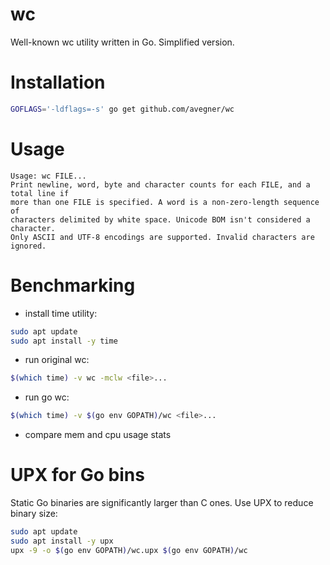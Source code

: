 # wc
Well-known wc utility written in Go. Simplified version.

# Installation
```bash
GOFLAGS='-ldflags=-s' go get github.com/avegner/wc
```

# Usage
```
Usage: wc FILE...
Print newline, word, byte and character counts for each FILE, and a total line if
more than one FILE is specified. A word is a non-zero-length sequence of
characters delimited by white space. Unicode BOM isn't considered a character.
Only ASCII and UTF-8 encodings are supported. Invalid characters are ignored.
```

# Benchmarking
* install time utility:
```bash
sudo apt update
sudo apt install -y time
```
* run original wc:
```bash
$(which time) -v wc -mclw <file>...
```
* run go wc:
```bash
$(which time) -v $(go env GOPATH)/wc <file>...
```
* compare mem and cpu usage stats

# UPX for Go bins
Static Go binaries are significantly larger than C ones. Use UPX to reduce binary size:
```bash
sudo apt update
sudo apt install -y upx
upx -9 -o $(go env GOPATH)/wc.upx $(go env GOPATH)/wc
```
